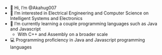 - 👋 Hi, I’m @Akahug007
- 👀 I’m interested in Electrical Engineering and Computer Science on Intelligent Systems and Electronics
- 🌱 I’m currently learning a couple programming languages such as Java and Javascript
  - With C++ and Assembly on a broader scale
- 💻 Programming proficiency in Java and Javascript programming languages

<!---
Akahug007/Akahug007 is a ✨ special ✨ repository because its `README.md` (this file) appears on your GitHub profile.
You can click the Preview link to take a look at your changes.
--->
